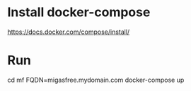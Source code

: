 
Install docker-compose
======================
https://docs.docker.com/compose/install/



Run
===
cd mf
FQDN=migasfree.mydomain.com docker-compose up
